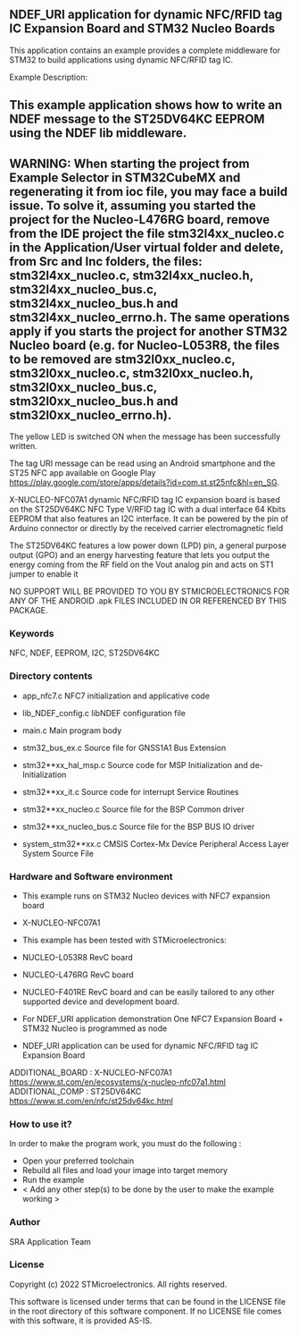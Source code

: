 
## <b>NDEF_URI application for dynamic NFC/RFID tag IC Expansion Board and STM32 Nucleo Boards</b>

This application contains an example provides a complete middleware for STM32 to 
build applications using dynamic NFC/RFID tag IC.

Example Description:

This example application shows how to write an NDEF message to the ST25DV64KC EEPROM using the
NDEF lib middleware.
------------------------------------
WARNING: When starting the project from Example Selector in STM32CubeMX and regenerating it
from ioc file, you may face a build issue. To solve it, assuming you started the project for the
Nucleo-L476RG board, remove from the IDE project the file stm32l4xx_nucleo.c in the Application/User
virtual folder and delete, from Src and Inc folders, the files: stm32l4xx_nucleo.c, stm32l4xx_nucleo.h,
stm32l4xx_nucleo_bus.c, stm32l4xx_nucleo_bus.h and stm32l4xx_nucleo_errno.h.
The same operations apply if you starts the project for another STM32 Nucleo board (e.g. for
Nucleo-L053R8, the files to be removed are stm32l0xx_nucleo.c, stm32l0xx_nucleo.c, stm32l0xx_nucleo.h,
stm32l0xx_nucleo_bus.c, stm32l0xx_nucleo_bus.h and stm32l0xx_nucleo_errno.h).
------------------------------------

The yellow LED is switched ON when the message has been successfully written.

The tag URI message can be read using an Android smartphone and the ST25
NFC app available on Google Play https://play.google.com/store/apps/details?id=com.st.st25nfc&hl=en_SG. 

X-NUCLEO-NFC07A1 dynamic NFC/RFID tag IC expansion board is based on the ST25DV64KC
NFC Type V/RFID tag IC with a dual interface 64 Kbits EEPROM that also features an I2C interface. It
can be powered by the pin of Arduino connector or directly by the received carrier electromagnetic field

The ST25DV64KC features a low power down (LPD) pin, a general purpose output (GPO)
and an energy harvesting feature that lets you output the energy coming from the RF field
on the Vout analog pin and acts on ST1 jumper to enable it


NO SUPPORT WILL BE PROVIDED TO YOU BY STMICROELECTRONICS FOR ANY OF THE
ANDROID .apk FILES INCLUDED IN OR REFERENCED BY THIS PACKAGE.

### <b>Keywords</b>

NFC, NDEF, EEPROM, I2C, ST25DV64KC

### <b>Directory contents</b>

 - app_nfc7.c             NFC7 initialization and applicative code
 
 - lib_NDEF_config.c      libNDEF configuration file
 
 - main.c                 Main program body
 
 - stm32_bus_ex.c         Source file for GNSS1A1 Bus Extension
 
 - stm32**xx_hal_msp.c    Source code for MSP Initialization and de-Initialization

 - stm32**xx_it.c         Source code for interrupt Service Routines

 - stm32**xx_nucleo.c     Source file for the BSP Common driver 
						
 - stm32**xx_nucleo_bus.c Source file for the BSP BUS IO driver
 
 - system_stm32**xx.c     CMSIS Cortex-Mx Device Peripheral Access Layer System Source File

### <b>Hardware and Software environment</b>

 - This example runs on STM32 Nucleo devices with NFC7 expansion board
 - X-NUCLEO-NFC07A1
 
 - This example has been tested with STMicroelectronics:
 - NUCLEO-L053R8 RevC board
 - NUCLEO-L476RG RevC board
 - NUCLEO-F401RE RevC board
 and can be easily tailored to any other supported device and development board.
 
 - For NDEF_URI application demonstration One NFC7 Expansion Board + 
   STM32 Nucleo is programmed as node 
 - NDEF_URI application can be used for dynamic NFC/RFID tag IC Expansion Board

ADDITIONAL_BOARD : X-NUCLEO-NFC07A1 https://www.st.com/en/ecosystems/x-nucleo-nfc07a1.html
ADDITIONAL_COMP : ST25DV64KC https://www.st.com/en/nfc/st25dv64kc.html
  
### <b>How to use it?</b>

In order to make the program work, you must do the following :
 - Open your preferred toolchain
 - Rebuild all files and load your image into target memory
 - Run the example
 - < Add any other step(s) to be done by the user to make the example working >

### <b>Author</b>

SRA Application Team

### <b>License</b>

Copyright (c) 2022 STMicroelectronics.
All rights reserved.

This software is licensed under terms that can be found in the LICENSE file
in the root directory of this software component.
If no LICENSE file comes with this software, it is provided AS-IS.
